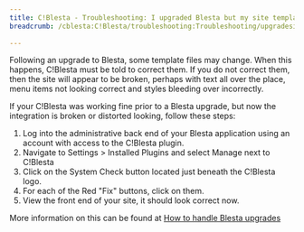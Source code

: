 ```yaml
---
title: C!Blesta - Troubleshooting: I upgraded Blesta but my site template looks distorted or broken
breadcrumb: /cblesta:C!Blesta/troubleshooting:Troubleshooting/upgradesitebroken:I upgraded Blesta buy my site template looks distorted or broken/
 
---
```


Following an upgrade to Blesta, some template files may change.  When this happens, C!Blesta must be told to correct them.  If you do not correct them, then the site will appear to be broken, perhaps with text all over the place, menu items not looking correct and styles bleeding over incorrectly.

If your C!Blesta was working fine prior to a Blesta upgrade, but now the integration is broken or distorted looking, follow these steps:

1. Log into the administrative back end of your Blesta application using an account with access to the C!Blesta plugin.
2. Navigate to Settings > Installed Plugins and select Manage next to C!Blesta
3. Click on the System Check button located just beneath the C!Blesta logo.
4. For each of the Red "Fix" buttons, click on them.
5. View the front end of your site, it should look correct now.

More information on this can be found at [How to handle Blesta upgrades](cblesta/howtoguides/blestaupgrades.md)